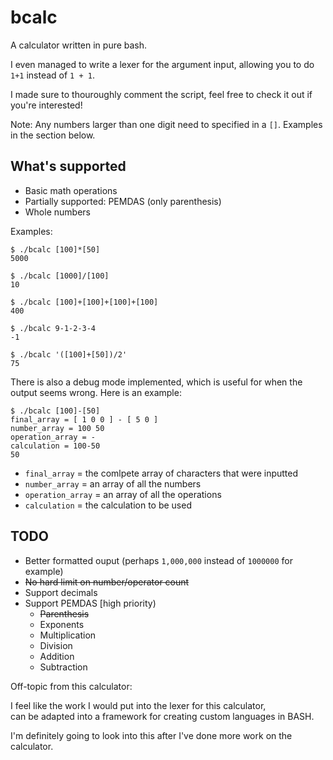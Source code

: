 # bcalc

A calculator written in pure bash.

I even managed to write a lexer for the argument input, allowing you to do `1+1` instead of `1 + 1`.

I made sure to thouroughly comment the script, feel free to check it out if you're interested!

Note: Any numbers larger than one digit need to specified in a `[]`. Examples in the section below.


## What's supported

- Basic math operations
- Partially supported: PEMDAS (only parenthesis)
- Whole numbers

Examples:

```
$ ./bcalc [100]*[50]
5000

$ ./bcalc [1000]/[100]
10

$ ./bcalc [100]+[100]+[100]+[100]
400

$ ./bcalc 9-1-2-3-4
-1

$ ./bcalc '([100]+[50])/2'
75
```

There is also a debug mode implemented, which is useful for when the output seems wrong.
Here is an example:

```
$ ./bcalc [100]-[50]
final_array = [ 1 0 0 ] - [ 5 0 ]
number_array = 100 50
operation_array = -
calculation = 100-50
50
```

- `final_array` = the comlpete array of characters that were inputted
- `number_array` = an array of all the numbers
- `operation_array` = an array of all the operations
- `calculation` = the calculation to be used

## TODO

- Better formatted ouput (perhaps `1,000,000` instead of `1000000` for example)
- ~~No hard limit on number/operator count~~
- Support decimals
- Support PEMDAS [high priority)
  + ~~Parenthesis~~
  + Exponents
  + Multiplication
  + Division
  + Addition
  + Subtraction

Off-topic from this calculator:

I feel like the work I would put into the lexer for this calculator,<br>
can be adapted into a framework for creating custom languages in BASH.

I'm definitely going to look into this after I've done more work on the calculator.
